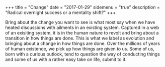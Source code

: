+++
title = "Change"
date = "2017-01-29"
sidemenu = "true"
description = "Radical overnight success or a mentality shift?"
+++

Bring about the change you want to see is what most say when we have heated discussions with ailments in an existing system. Captured in a web of an exisiting system, it is in the human nature to revolt and bring about a transition in how things are done. This is what we label as evolution and bringing about a change in how things are done. Over the millions of years of human existence, we pick up how things are given to us. Some of us, born with a curious outlook, tend to question the way of conducting things and some of us with a rather easy take on life, submit to it. 

